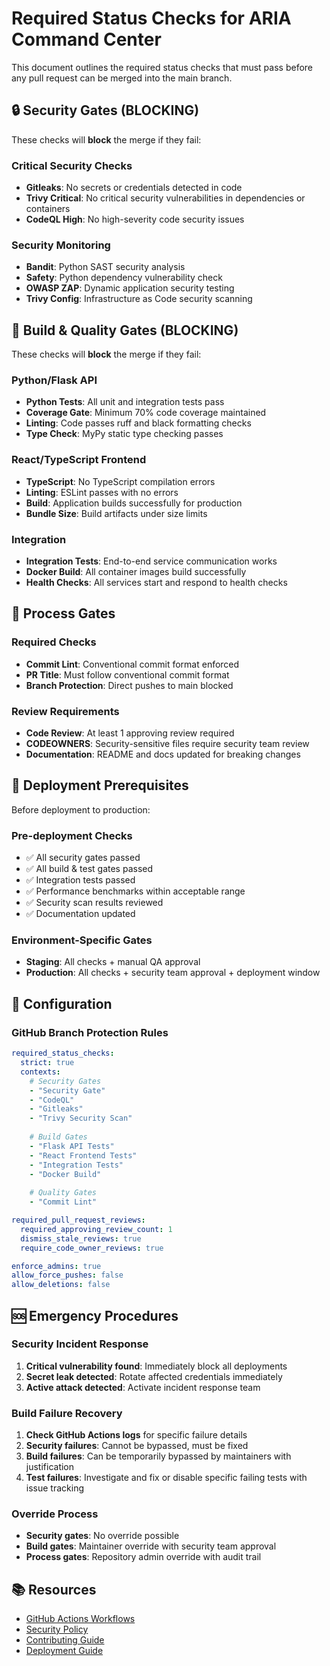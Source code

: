 # Required Status Checks for ARIA Command Center

This document outlines the required status checks that must pass before any pull request can be merged into the main branch.

## 🔒 Security Gates (BLOCKING)

These checks will **block** the merge if they fail:

### Critical Security Checks
- **Gitleaks**: No secrets or credentials detected in code
- **Trivy Critical**: No critical security vulnerabilities in dependencies or containers
- **CodeQL High**: No high-severity code security issues

### Security Monitoring
- **Bandit**: Python SAST security analysis
- **Safety**: Python dependency vulnerability check  
- **OWASP ZAP**: Dynamic application security testing
- **Trivy Config**: Infrastructure as Code security scanning

## 🧪 Build & Quality Gates (BLOCKING)

These checks will **block** the merge if they fail:

### Python/Flask API
- **Python Tests**: All unit and integration tests pass
- **Coverage Gate**: Minimum 70% code coverage maintained
- **Linting**: Code passes ruff and black formatting checks
- **Type Check**: MyPy static type checking passes

### React/TypeScript Frontend  
- **TypeScript**: No TypeScript compilation errors
- **Linting**: ESLint passes with no errors
- **Build**: Application builds successfully for production
- **Bundle Size**: Build artifacts under size limits

### Integration
- **Integration Tests**: End-to-end service communication works
- **Docker Build**: All container images build successfully
- **Health Checks**: All services start and respond to health checks

## 📝 Process Gates

### Required Checks
- **Commit Lint**: Conventional commit format enforced
- **PR Title**: Must follow conventional commit format
- **Branch Protection**: Direct pushes to main blocked

### Review Requirements
- **Code Review**: At least 1 approving review required
- **CODEOWNERS**: Security-sensitive files require security team review
- **Documentation**: README and docs updated for breaking changes

## 🚀 Deployment Prerequisites

Before deployment to production:

### Pre-deployment Checks
- ✅ All security gates passed
- ✅ All build & test gates passed  
- ✅ Integration tests passed
- ✅ Performance benchmarks within acceptable range
- ✅ Security scan results reviewed
- ✅ Documentation updated

### Environment-Specific Gates
- **Staging**: All checks + manual QA approval
- **Production**: All checks + security team approval + deployment window

## 🔧 Configuration

### GitHub Branch Protection Rules
```yaml
required_status_checks:
  strict: true
  contexts:
    # Security Gates
    - "Security Gate"
    - "CodeQL"
    - "Gitleaks"
    - "Trivy Security Scan"
    
    # Build Gates  
    - "Flask API Tests"
    - "React Frontend Tests"
    - "Integration Tests"
    - "Docker Build"
    
    # Quality Gates
    - "Commit Lint"

required_pull_request_reviews:
  required_approving_review_count: 1
  dismiss_stale_reviews: true
  require_code_owner_reviews: true

enforce_admins: true
allow_force_pushes: false
allow_deletions: false
```

## 🆘 Emergency Procedures

### Security Incident Response
1. **Critical vulnerability found**: Immediately block all deployments
2. **Secret leak detected**: Rotate affected credentials immediately  
3. **Active attack detected**: Activate incident response team

### Build Failure Recovery
1. **Check GitHub Actions logs** for specific failure details
2. **Security failures**: Cannot be bypassed, must be fixed
3. **Build failures**: Can be temporarily bypassed by maintainers with justification
4. **Test failures**: Investigate and fix or disable specific failing tests with issue tracking

### Override Process
- **Security gates**: No override possible
- **Build gates**: Maintainer override with security team approval
- **Process gates**: Repository admin override with audit trail

## 📚 Resources

- [GitHub Actions Workflows](/.github/workflows/)
- [Security Policy](./SECURITY.md) 
- [Contributing Guide](./CONTRIBUTING.md)
- [Deployment Guide](./docs/ops.md)